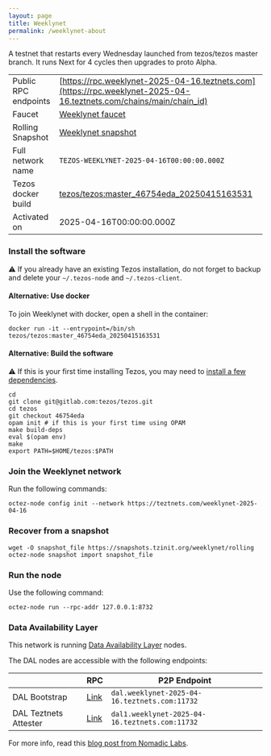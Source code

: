 ```yaml
---
layout: page
title: Weeklynet
permalink: /weeklynet-about
---
```


A testnet that restarts every Wednesday launched from tezos/tezos master branch. It runs Next for 4 cycles then upgrades to proto Alpha.

| | |
|-------|---------------------|
| Public RPC endpoints | [https://rpc.weeklynet-2025-04-16.teztnets.com](https://rpc.weeklynet-2025-04-16.teztnets.com/chains/main/chain_id)<br/> |
| Faucet | [Weeklynet faucet](https://faucet.weeklynet-2025-04-16.teztnets.com) |
| Rolling Snapshot | [Weeklynet snapshot](https://snapshots.tzinit.org/weeklynet/rolling) |
| Full network name | `TEZOS-WEEKLYNET-2025-04-16T00:00:00.000Z` |
| Tezos docker build | [tezos/tezos:master_46754eda_20250415163531](https://hub.docker.com/r/tezos/tezos/tags?page=1&ordering=last_updated&name=master_46754eda_20250415163531) |
| Activated on | 2025-04-16T00:00:00.000Z |





### Install the software

⚠️  If you already have an existing Tezos installation, do not forget to backup and delete your `~/.tezos-node` and `~/.tezos-client`.



#### Alternative: Use docker

To join Weeklynet with docker, open a shell in the container:

```
docker run -it --entrypoint=/bin/sh tezos/tezos:master_46754eda_20250415163531
```


#### Alternative: Build the software

⚠️  If this is your first time installing Tezos, you may need to [install a few dependencies](https://tezos.gitlab.io/introduction/howtoget.html#setting-up-the-development-environment-from-scratch).

```
cd
git clone git@gitlab.com:tezos/tezos.git
cd tezos
git checkout 46754eda
opam init # if this is your first time using OPAM
make build-deps
eval $(opam env)
make
export PATH=$HOME/tezos:$PATH
```

### Join the Weeklynet network

Run the following commands:

```
octez-node config init --network https://teztnets.com/weeklynet-2025-04-16

```


### Recover from a snapshot

```
wget -O snapshot_file https://snapshots.tzinit.org/weeklynet/rolling
octez-node snapshot import snapshot_file
```


### Run the node

Use the following command:

```
octez-node run --rpc-addr 127.0.0.1:8732
```




### Data Availability Layer

This network is running [Data Availability Layer](https://tezos.gitlab.io/shell/dal.html) nodes.


The DAL nodes are accessible with the following endpoints:

| | RPC | P2P Endpoint |
|------------|---------|--------------|
| DAL Bootstrap | [Link](https://dal-bootstrap-rpc.weeklynet-2025-04-16.teztnets.com/p2p/gossipsub/scores) | `dal.weeklynet-2025-04-16.teztnets.com:11732` |
| DAL Teztnets Attester | [Link](https://dal-attester-rpc.weeklynet-2025-04-16.teztnets.com/p2p/gossipsub/scores) | `dal1.weeklynet-2025-04-16.teztnets.com:11732` |


For more info, read this [blog post from Nomadic Labs](https://research-development.nomadic-labs.com/data-availability-layer-tezos.html).



